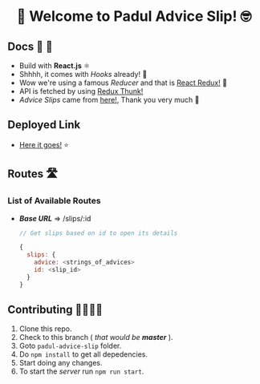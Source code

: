 <div align="center">
  <h1>
   🤩 Welcome to Padul Advice Slip! 🤓
  </h1>
</div>

## Docs 📝 📕

  - Build with **React.js** ⚛️
  - Shhhh, it comes with _Hooks_ already! 🤫
  - Wow we're using a famous _Reducer_ and that is [React Redux!](https://react-redux.js.org/) 🥳
  - API is fetched by using [Redux Thunk!](https://github.com/reduxjs/redux-thunk)
  - _Advice Slips_ came from [here!](https://api.adviceslip.com/), Thank you very much 🤩

## Deployed Link

  - [Here it goes!](https://padul-advice-slips.web.app/) ⭐️

## Routes 🛣

### List of Available Routes

  - _**Base URL**_ => /slips/:id 
      ```javascript
      // Get slips based on id to open its details

      {
        slips: {
          advice: <strings_of_advices>
          id: <slip_id>
        }
      }
      ```

## Contributing 🤜🏼🤛🏼

  1. Clone this repo.
  2. Check to this branch ( _that would be **master**_ ).
  3. Goto `padul-advice-slip` folder.
  4. Do `npm install` to get all depedencies.
  5. Start doing any changes.
  6. To start the _server_ run `npm run start`.


